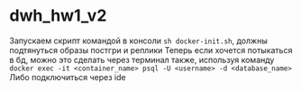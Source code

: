 # dwh_hw1_v2
Запускаем скрипт командой в консоли `sh docker-init.sh`, должны подтянуться образы постгри и реплики
Теперь если хочется потыкаться в бд, можно это сделать через терминал также, используя команду `docker exec -it <container_name> psql -U <username> -d <database_name>`
Либо подключиться через ide